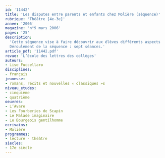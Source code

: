 ```yaml
---
id: '11442'
title: 'Les disputes entre parents et enfants chez Molière (séquence)'
rubrique: 'Théâtre [4e-3e]'
annee: '2005'
magazine: 'n°9 mars 2006'
pages: '25'
description: 
  'Cette séquence vise à faire découvrir aux élèves différents aspects de la comédie de Molière à travers l’exploration du thème de la dispute entre parents et enfants dans quatre pièces : « L’Avare », « Les Fourberies de Scapin », « Le Malade imaginaire », « Le Bourgeois gentilhomme ». La volonté paternelle constitue l’obstacle fondamental des intrigues de nombreuses pièces du XVIIe siècle. Le théâtre de Molière met fréquemment en scène un père s’opposant au mariage de ses enfants. La scène de dispute qui les oppose peut offrir une entrée privilégiée pour initier les élèves au langage théâtral. Elle constitue, en effet, une situation clé du langage dramatique : l’enjeu de l’affrontement est de devenir le maître de la situation, d’imposer sa volonté par le pouvoir de sa parole, en un mot, de modifier par son discours un rapport de force qui infléchira le cours de l’intrigue. L’étude des scènes de dispute permet d’apprécier la diversité des genres, des registres et des procédés comiques chez Molière. Enfin, le jeu de la sincérité et de l’hypocrisie, de l’apparence et de la réalité, ou encore de la vérité et de l’illusion à l’œuvre dans les différentes stratégies des personnages en conflit pose la question majeure dans le théâtre de Molière du dévoilement de la vérité.
  Déroulement de la séquence : sept séances.'
article_pdf: '11442.pdf'
revue: 'L’école des lettres des collèges'
auteurs:
- Lise Fuccellaro
disciplines:
- français
jeunesse:
- romans, récits et nouvelles « classiques »s
niveau_etudes:
- cinquième
- quatrième
oeuvres:
- L’Avare
- Les Fourberies de Scapin
- Le Malade imaginaire
- Le Bourgeois gentilhomme
ecrivains:
- Molière
programmes:
- lecture - théâtre
siecles:
- 17e siècle
---
```

